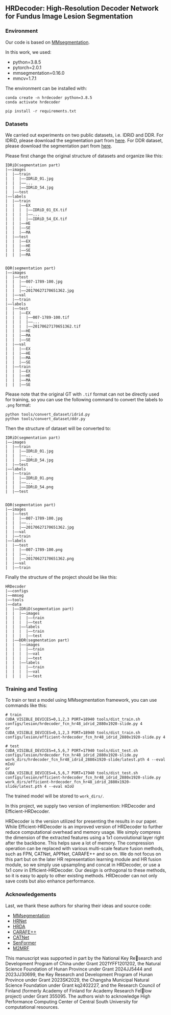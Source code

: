 ## HRDecoder: High-Resolution Decoder Network for Fundus Image Lesion Segmentation

### Environment
Our code is based on [MMsegmentation](https://github.com/open-mmlab/mmsegmentation).

In this work, we used:
- python=3.8.5
- pytorch=2.0.1
- mmsegmentation=0.16.0
- mmcv=1.7.1

The environment can be installed with:
```
conda create -n hrdecoder python=3.8.5
conda activate hrdecoder

pip install -r requirements.txt
```

### Datasets
We carried out experiments on two public datasets, i.e. IDRiD and DDR. For IDRiD, please download the segmentation part from [here](https://ieee-dataport.s3.amazonaws.com/open/3754/A.%20Segmentation.zip?response-content-disposition=attachment%3B%20filename%3D%22A.%20Segmentation.zip%22&X-Amz-Algorithm=AWS4-HMAC-SHA256&X-Amz-Credential=AKIAJOHYI4KJCE6Q7MIQ%2F20240315%2Fus-east-1%2Fs3%2Faws4_request&X-Amz-Date=20240315T053048Z&X-Amz-SignedHeaders=Host&X-Amz-Expires=86400&X-Amz-Signature=de00f49e9a770569b25982825c74f0b74a69e40fb965de881a8efca993f5b71f). For DDR dataset, please download the segmentation part from [here](https://drive.google.com/drive/folders/1z6tSFmxW_aNayUqVxx6h6bY4kwGzUTEC).

Please first change the original structure of datasets and organize like this:
```
IDRiD(segmentation part)
|——images
|  |——train
|  |  |——IDRiD_01.jpg
|  |  |——...
|  |  |——IDRiD_54.jpg
|  |——test
|——labels
|  |——train
|  |  |——EX
|  |  |	 |——IDRiD_01_EX.tif
|  |  |	 |——...
|  |  |  |——IDRiD_54_EX.tif
|  |  |——HE
|  |  |——SE
|  |  |——MA
|  |——test
|  |  |——EX
|  |  |——HE
|  |  |——SE
|  |  |——MA


DDR(segmentation part)
|——images
|  |——test
|  |  |——007-1789-100.jpg
|  |  |——...
|  |  |——20170627170651362.jpg
|  |——val
|  |——train
|——labels
|  |——test
|  |  |——EX
|  |  |  |——007-1789-100.tif
|  |  |  |——...
|  |  |  |——20170627170651362.tif
|  |  |——HE
|  |  |——MA
|  |  |——SE
|  |——val
|  |  |——EX
|  |  |——HE
|  |  |——MA
|  |  |——SE
|  |——train
|  |  |——EX
|  |  |——HE
|  |  |——MA
|  |  |——SE
```

Please note that the original GT with `.tif` format can not be directly used for training, so you can use the following command to convert the labels to `.png` format:
```
python tools/convert_dataset/idrid.py
python tools/convert_dataset/ddr.py
```
Then the structure of dataset will be converted to:
```
IDRiD(segmentation part)
|——images
|  |——train
|  |  |——IDRiD_01.jpg
|  |  |——...
|  |  |——IDRiD_54.jpg
|  |——test
|——labels
|  |——train
|  |  |——IDRiD_01.png
|  |  |——...
|  |  |——IDRiD_54.png
|  |——test


DDR(segmentation part)
|——images
|  |——test
|  |  |——007-1789-100.jpg
|  |  |——...
|  |  |——20170627170651362.jpg
|  |——val
|  |——train
|——labels
|  |——test
|  |  |——007-1789-100.png
|  |  |——...
|  |  |——20170627170651362.png
|  |——val
|  |——train
```

Finally the structure of the project should be like this:
```
HRDecoder
|——configs
|——mmseg
|——tools
|——data
|  |——IDRiD(segmentation part)
|  |  |——images
|  |  |  |——train
|  |  |  |——test
|  |  |——labels
|  |  |  |——train
|  |  |  |——test
|  |——DDR(segmentation part)
|  |  |——images
|  |  |  |——train
|  |  |  |——val
|  |  |  |——test
|  |  |——labels
|  |  |  |——train
|  |  |  |——val
|  |  |  |——test
```

### Training and Testing

To train or test a model using MMsegmentation framework, you can use commands like this:
```
# train
CUDA_VISIBLE_DEVICES=0,1,2,3 PORT=18940 tools/dist_train.sh configs/lesion/hrdecoder_fcn_hr48_idrid_2880x1920-slide.py 4
or
CUDA_VISIBLE_DEVICES=0,1,2,3 PORT=18940 tools/dist_train.sh configs/lesion/efficient-hrdecoder_fcn_hr48_idrid_2880x1920-slide.py 4

# test
CUDA_VISIBLE_DEVICES=4,5,6,7 PORT=17940 tools/dist_test.sh configs/lesion/hrdecoder_fcn_hr48_idrid_2880x1920-slide.py work_dirs/hrdecoder_fcn_hr48_idrid_2880x1920-slide/latest.pth 4 --eval mIoU
or
CUDA_VISIBLE_DEVICES=4,5,6,7 PORT=17940 tools/dist_test.sh configs/lesion/efficient-hrdecoder_fcn_hr48_idrid_2880x1920-slide.py work_dirs/efficient-hrdecoder_fcn_hr48_idrid_2880x1920-slide/latest.pth 4 --eval mIoU
```

The trained model will be stored to `work_dirs/`.

In this project, we supply two version of implemention: HRDecoder and Efficient-HRDecoder.

HRDecoder is the version utilized for presenting the results in our paper. While Efficient-HRDecoder is an improved version of HRDecoder to further reduce computational overhead and memory usage. We simply compress the dimension of the extracted features using a 1x1 convolutional layer right after the backbone. This helps save a lot of memory. The compression operation can be replaced with various multi-scale feature fusion methods, such as FPN, CATNet, APPNet, CARAFE++ and so on. We do not focus on this part but on the later HR representation learning module and HR fusion module, so we simply use upsampling and concat in HRDecoder, or use a 1x1 conv in Efficient-HRDecoder. Our design is orthogonal to these methods, so it is easy to apply to other existing methods. HRDecoder can not only save costs but also enhance performance.


### Acknowledgements
Last, we thank these authors for sharing their ideas and source code:
- [MMsegmentation](https://github.com/open-mmlab/mmsegmentation)
- [HRNet](https://github.com/HRNet)
- [HRDA](https://github.com/lhoyer/HRDA)
- [CARAFE++](https://github.com/myownskyW7/CARAFE)
- [CATNet](https://github.com/yeliudev/CATNet)
- [SenFormer](https://github.com/WalBouss/SenFormer)
- [M2MRF](https://github.com/haotianll/M2MRF)

This manuscript was supported in part by the National Key Research and Development Program of China under Grant 2021YFF1201202, the Natural Science Foundation of Hunan Province under Grant 2024JJ5444 and 2023JJ30699, the Key Research and Development Program of Hunan Province under Grant 2023SK2029, the Changsha Municipal Natural Science Foundation under Grant kq2402227, and the Research Council of Finland (formerly Academy of Finland for Academy Research Fellow project) under Grant 355095. The authors wish to acknowledge High Performance Computing Center of Central South University for computational resources.
